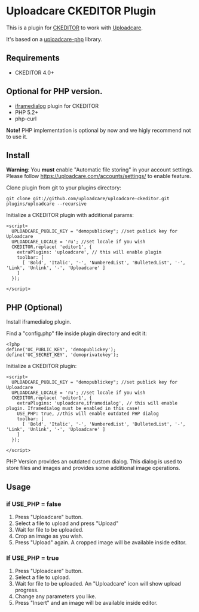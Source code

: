 # Uploadcare CKEDITOR Plugin

This is a plugin for [CKEDITOR][4] to work with [Uploadcare][1].

It's based on a [uploadcare-php][3] library.

## Requirements

- CKEDITOR 4.0+

## Optional for PHP version.

- [iframedialog][5] plugin for CKEDITOR
- PHP 5.2+
- php-curl

**Note!** PHP implementation is optional by now and we higly recommend not to use it.

## Install

**Warning**: You **must** enable "Automatic file storing" in your account settings.
Please follow https://uploadcare.com/accounts/settings/ to enable feature.

Clone plugin from git to your plugins directory:

    git clone git://github.com/uploadcare/uploadcare-ckeditor.git plugins/uploadcare --recursive

Initialize a CKEDITOR plugin with additional params:

    <script>
      UPLOADCARE_PUBLIC_KEY = "demopublickey"; //set publick key for Uploadcare
      UPLOADCARE_LOCALE = 'ru'; //set locale if you wish
      CKEDITOR.replace( 'editor1', {
        extraPlugins: 'uploadcare', // this will enable plugin
        toolbar: [
          [ 'Bold', 'Italic', '-', 'NumberedList', 'BulletedList', '-', 'Link', 'Unlink', '-', 'Uploadcare' ]
        ]
      });

    </script>

## PHP (Optional)

Install iframedialog plugin.

Find a "config.php" file inside plugin directory and edit it:

    <?php
    define('UC_PUBLIC_KEY', 'demopublickey');
    define('UC_SECRET_KEY', 'demoprivatekey');

Initialize a CKEDITOR plugin:

    <script>
      UPLOADCARE_PUBLIC_KEY = "demopublickey"; //set publick key for Uploadcare
      UPLOADCARE_LOCALE = 'ru'; //set locale if you wish
      CKEDITOR.replace( 'editor1', {
        extraPlugins: 'uploadcare,iframedialog', // this will enable plugin. Iframedialog must be enabled in this case!
        USE_PHP: true, //this will enable outdated PHP dialog
        toolbar: [
          [ 'Bold', 'Italic', '-', 'NumberedList', 'BulletedList', '-', 'Link', 'Unlink', '-', 'Uploadcare' ]
        ]
      });

    </script>

PHP Version provides an outdated custom dialog. This dialog is used to store files and images and
provides some additional image operations.

## Usage

### if USE_PHP = false

1. Press "Uploadcare" button.
2. Select a file to upload and press "Upload"
3. Wait for file to be uploaded.
4. Crop an image as you wish.
5. Press "Upload" again. A cropped image will be available inside editor.

### If USE_PHP = true

1. Press "Uploadcare" button.
2. Select a file to upload.
3. Wait for file to be uploaded. An "Uploadcare" icon will show upload progress.
4. Change any parameters you like.
5. Press "Insert" and an image will be available inside editor.

[1]: http://uploadcare.com/
[2]: https://uploadcare.com/documentation/reference/basic/cdn.html
[3]: https://github.com/uploadcare/uploadcare-php
[4]: http://www.ckeditor.com
[5]: http://www.ckeditor.com/addon/iframedialog

